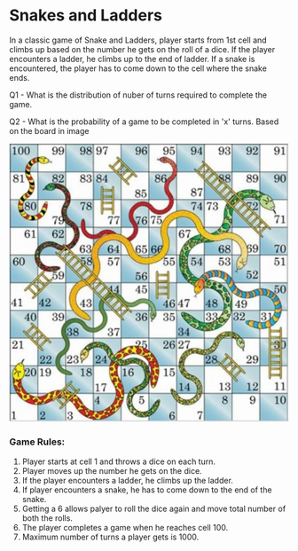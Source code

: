 # Snakes and Ladders

In a classic game of Snake and Ladders, player starts from 1st cell and climbs up based on the number he gets on the roll of a dice. If the player encounters a ladder, he climbs up to the end of ladder. If a snake is encountered, the player has to come down to the cell where the snake ends.

Q1 - What is the distribution of nuber of turns required to complete the game.

Q2 - What is the probability of a game to be completed in 'x' turns.
Based on the board in image 

![](https://github.com/rohit-a/data-science-python/blob/master/01%20-%20Snakes%20and%20Ladders/IMG-01-Snakes_and_ladders_board.jpg)

### Game Rules:
 1. Player starts at cell 1 and throws a dice on each turn.
 2. Player moves up the number he gets on the dice.
 3. If the player encounters a ladder, he climbs up the ladder.
 4. If player encounters a snake, he has to come down to the end of the snake.
 5. Getting a 6 allows palyer to roll the dice again and move total number of both the rolls.
 6. The player completes a game when he reaches cell 100.
 7. Maximum number of turns a player gets is 1000.